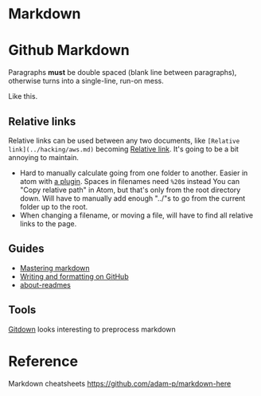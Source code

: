 # Markdown

# Github Markdown
Paragraphs **must** be double spaced (blank line between paragraphs), otherwise turns into a single-line, run-on mess.

Like this.

## Relative links
Relative links can be used between any two documents, like `[Relative link](../hacking/aws.md)` becoming [Relative link](../hacking/aws.md). It's going to be a bit annoying to maintain.
* Hard to manually calculate going from one folder to another. Easier in atom with  [a plugin](./atom.md). Spaces in filenames need `%20`s instead
You can "Copy relative path" in Atom, but that's only from the root directory down. Will have to manually add enough "../"s to go from the current folder up to the root.
* When changing a filename, or moving a file, will have to find all relative links to the page.

## Guides
* [Mastering markdown](https://guides.github.com/features/mastering-markdown/)
* [Writing and formatting on GitHub](https://docs.github.com/en/github/writing-on-github/about-writing-and-formatting-on-github)
* [about-readmes](https://docs.github.com/en/github/creating-cloning-and-archiving-repositories/about-readmes)

## Tools
[Gitdown](https://github.com/gajus/gitdown) looks interesting to preprocess markdown

# Reference
Markdown cheatsheets
https://github.com/adam-p/markdown-here
